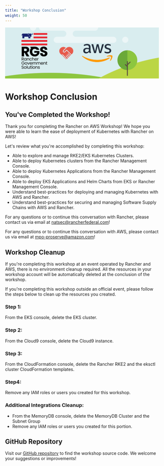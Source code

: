```yaml
---
title: "Workshop Conclusion"
weight: 50
---
```


![rgs-aws-banner](/static/images/rgs-aws-banner.png)

# Workshop Conclusion
## You've Completed the Workshop!

Thank you for completing the Rancher on AWS Workshop! We hope you were able to learn the ease of deployment of Kubernetes with Rancher on AWS!

Let's review what you're accomplished by completing this workshop:
* Able to explore and manage RKE2/EKS Kubernetes Clusters.
* Able to deploy Kubernetes clusters from the Rancher Management Console.
* Able to deploy Kubernetes Applications from the Rancher Management Console.
* Able to deploy EKS Applications and Helm Charts from EKS or Rancher Management Console.
* Understand best-practices for deploying and managing Kubernetes with AWS and Rancher.
* Understand best-practices for securing and managing Software Supply Chains with AWS and Rancher.

For any questions or to continue this conversation with Rancher, please contact us via email at natsec@rancherfederal.com!

For any questions or to continue this conversation with AWS, please contact us via email at mpo-proserve@amazon.com!


## Workshop Cleanup
If you're completing this workshop at an event operated by Rancher and AWS, 
there is no environment cleanup required. All the resources in your workshop
account will be automatically deleted at the conclusion of the workshop.

If you're completing this workshop outside an official event, please follow the steps below to clean up the resources you created.

### Step 1:
From the EKS console, delete the EKS cluster.

### Step 2:
From the Cloud9 console, delete the Cloud9 instance.

### Step 3:
From the CloudFormation console, delete the Rancher RKE2 and the eksctl cluster 
CloudFormation templates.

### Step4:
Remove any IAM roles or users you created for this workshop.

### Additional Integrations Cleanup:
* From the MemoryDB console, delete the MemoryDB Cluster and the Subnet Group
* Remove any IAM roles or users you created for this portion.


## GitHub Repository
Visit our [GitHub repository](https://github.com/aws-samples/rancher-on-aws-workshop) to find the workshop source code. We welcome your suggestions or improvements!
